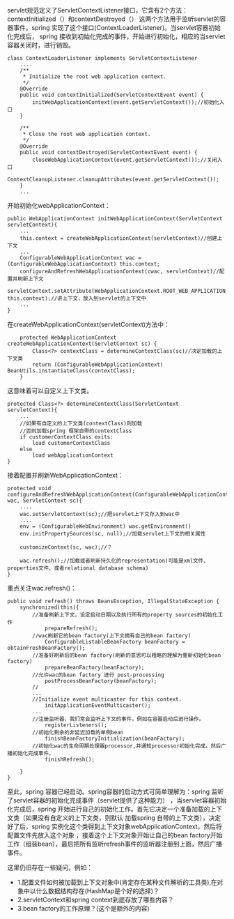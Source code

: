 servlet规范定义了ServletContextListener接口，它含有2个方法：contextInitialized（）和contextDestroyed（）
这两个方法用于监听servlet的容器事件。spring 实现了这个接口(ContextLoaderListener)。当servlet容器初始化完成后，
spring 接收到初始化完成的事件，开始进行初始化，相应的当servlet容器关闭时，进行销毁。
```
class ContextLoaderListener implements ServletContextListener
    ....
	/**
	 * Initialize the root web application context.
	 */
	@Override
	public void contextInitialized(ServletContextEvent event) {
		initWebApplicationContext(event.getServletContext());//初始化入口
	}

    /**
     * Close the root web application context.
     */
    @Override
    public void contextDestroyed(ServletContextEvent event) {
        closeWebApplicationContext(event.getServletContext());//关闭入口
        ContextCleanupListener.cleanupAttributes(event.getServletContext());
    }
    ...
```

开始初始化webApplicationContext：
```
public WebApplicationContext initWebApplicationContext(ServletContext servletContext){
    ...
    this.context = createWebApplicationContext(servletContext)//创建上下文
    ...
    ConfigurableWebApplicationContext wac = (ConfigurableWebApplicationContext) this.context;
    configureAndRefreshWebApplicationContext(cwac, servletContext)//配置并刷新上下文
    servletContext.setAttribute(WebApplicationContext.ROOT_WEB_APPLICATION_CONTEXT_ATTRIBUTE, this.context);//讲上下文，放入到servlet的上下文中
    ...
}
```
在createWebApplicationContext(servletContext)方法中：
```
	protected WebApplicationContext createWebApplicationContext(ServletContext sc) {
	    Class<?> contextClass = determineContextClass(sc)//决定加载的上下文类
		return (ConfigurableWebApplicationContext) BeanUtils.instantiateClass(contextClass);
	}
```
这意味着可以自定义上下文类。
```
protected Class<?> determineContextClass(ServletContext servletContext){
    ...
    //如果有自定义的上下文类(contextClass)则加载
    //否则加载spring 框架自带的contextClass
    if customerContextClass exits:
        load customerContextClass
    else
        load webApplicationContext
}
```
接着配置并刷新WebApplicationContext：
```
protected void configureAndRefreshWebApplicationContext(ConfigurableWebApplicationContext wac, ServletContext sc){
    ....
    wac.setServletContext(sc);//把servlet上下文存入到wac中
    ....
    env = (ConfigurableWebEnvironment) wac.getEnvironment()
    env.initPropertySources(sc, null);//加载servlet上下文的相关属性

    customizeContext(sc, wac);//？

    wac.refresh();//加载或者刷新持久化的representation(可能是xml文件、properties文件、或者relational database schema)
}
```
重点关注wac.refresh()：
```
public void refresh() throws BeansException, IllegalStateException {
    synchronized(this){
        //准备刷新上下文，设定启动日期以及执行所有的property sources的初始化工作
			prepareRefresh();
        //wac刷新它的bean factory(上下文拥有自己的bean factory)
			ConfigurableListableBeanFactory beanFactory = obtainFreshBeanFactory();
        //准备好刷新后的bean factory(刷新的意思可以粗略的理解为重新初始化bean factory)
            prepareBeanFactory(beanFactory);
        //允许wac的bean factory 进行 post-processing
            postProcessBeanFactory(beanFactory);
        //
        ...
        //Initialize event multicaster for this context.
            initApplicationEventMulticaster();
        ...
        //注册监听器，我们常会监听上下文的事件，例如在容器启动后进行操作。
            registerListeners();
        //初始化剩余的非延迟加载的单例bean
            finishBeanFactoryInitialization(beanFactory);
        //初始化wac的生命周期处理器processor,并通知processor初始化完成。然后广播初始化完成事件。
            finishRefresh();

    }
}
```
至此，spring 容器已经启动。spring容器的启动方式可简单理解为：spring 监听了servlet容器的初始化完成事件（servlet提供了这种能力）
，当servlet容器初始化完成后，spring 开始进行自己的初始化工作。首先它决定一个准备加载的上下文类（如果没有自定义的上下文类，则默认
加载spring 自带的上下文类），决定好了后，spring 实例化这个类得到上下文对象webApplicationContext，然后将配置文件先放入这个对象
，接着这个上下文对象开始让自己的bean factory开始工作（组装bean），最后把所有监听refresh事件的监听器注册到上面，然后广播事件。

这里仍旧存在一些疑问，例如：
- 1.配置文件如何被加载到上下文对象中(肯定存在某种文件解析的工具类),在对象中以什么数据结构存在(HashMap是个好的选择)？
- 2.servletContext和spring context到底存放了哪些内容？
- 3.bean factory的工作原理？(这个是额外的内容)



